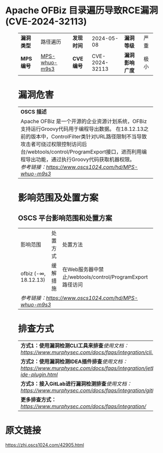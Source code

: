 # Apache OFBiz 目录遍历导致RCE漏洞 (CVE-2024-32113)
<figure class="wp-block-table">
    <table>
        <tbody>
        <tr>
            <td><strong>漏洞类型</strong></td>
            <td>路径遍历</td>
            <td><strong>发现时间</strong></td>
            <td>2024-05-08</td>
            <td><strong>漏洞等级</strong></td>
            <td>严重</td>
        </tr>
        <tr>
            <td><strong>MPS编号</strong></td>
            <td><a href="https://www.oscs1024.com/hd/MPS-whuo-m9s3">MPS-whuo-m9s3</a></td>
            <td><strong>CVE编号</strong></td>
            <td>CVE-2024-32113</td>
            <td><strong>漏洞影响广度</strong></td>
            <td>极小</td>
        </tr>
        </tbody>
    </table>
</figure>


<figure class="wp-block-table">
    <h1 class="wp-block-heading">漏洞危害</h1>
    <table>
        <tbody>
        <tr>
            <td><strong>OSCS 描述</strong></td>
        </tr>
        <tr>
            <td>Apache OFBiz 是一个开源的企业资源计划系统，OFBiz支持运行Groovy代码用于编程导出数据。
在18.12.13之前的版本中，ControlFilter类针对URL路径限制不当导致攻击者可绕过权限控制访问后台/webtools/control/ProgramExport接口，进而利用编程导出功能，通过执行Groovy代码获取机器权限。<br><em>参考链接：<a
                    href="https://www.oscs1024.com/hd/MPS-whuo-m9s3">https://www.oscs1024.com/hd/MPS-whuo-m9s3</a></em>
            </td>
        </tr>
        </tbody>
    </table>
</figure>


<figure class="wp-block-table alignleft">
    <h1 class="wp-block-heading">影响范围及处置方案</h1>
    <h2 class="wp-block-heading"><strong>OSCS</strong> <strong>平台影响范围和处置方案</strong></h2>
    <table>
        <tbody>
        <tr>
            <td>影响范围</td>
            <td>处置方式</td>
            <td>处置方法</td>
        </tr>
        <tr><td rowspan="1">ofbiz (-∞, 18.12.13)</td><td>缓解措施</td><td>在Web服务器中禁止/webtools/control/ProgramExport路径访问</td></tr>
        <tr>
            <td colspan="3"><em>参考链接：</em><em><a
                    href="https://www.oscs1024.com/hd/MPS-whuo-m9s3">https://www.oscs1024.com/hd/MPS-whuo-m9s3</a></em></td>
        </tr>
        </tbody>
    </table>
</figure>


<figure class="wp-block-table">
    <h1 class="wp-block-heading">排查方式</h1>
    <table>
        <tbody>
        <tr>
            <td><strong>方式1：使用漏洞检测CLI工具来排查</strong><em>使用文档：<a
                    href="https://www.murphysec.com/docs/faqs/integration/cli.html">https://www.murphysec.com/docs/faqs/integration/cli.html</a></em>
            </td>
        </tr>
        <tr>
            <td><strong>方式2：使用漏洞检测IDEA插件排查</strong><em>使用文档：<a
                    href="https://www.murphysec.com/docs/faqs/integration/jetbrains-ide-plugin.html">https://www.murphysec.com/docs/faqs/integration/jetbrains-ide-plugin.html</a></em>
            </td>
        </tr>
        <tr>
            <td><strong>方式3：接入GitLab进行漏洞检测排查</strong><em>使用文档：<a
                    href="https://www.murphysec.com/docs/faqs/integration/gitlab.html">https://www.murphysec.com/docs/faqs/integration/gitlab.html</a></em>
            </td>
        </tr>
        <tr>
            <td><strong>更多排查方式：</strong><em><a
                    href="https://www.murphysec.com/docs/faqs/integration/">https://www.murphysec.com/docs/faqs/integration/</a></em>
            </td>
        </tr>
        </tbody>
    </table>
</figure>
<h1>原文链接</h1>
<p><a href="https://zhi.oscs1024.com/42905.html">https://zhi.oscs1024.com/42905.html</a></p>